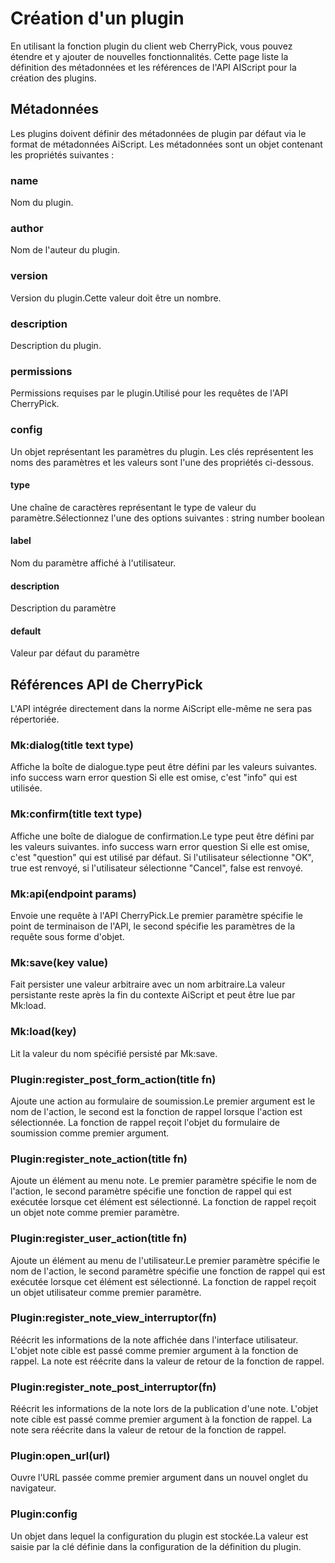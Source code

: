 # Création d'un plugin
En utilisant la fonction plugin du client web CherryPick, vous pouvez étendre et y ajouter de nouvelles fonctionnalités. Cette page liste la définition des métadonnées et les références de l'API AIScript pour la création des plugins.

## Métadonnées
Les plugins doivent définir des métadonnées de plugin par défaut via le format de métadonnées AiScript. Les métadonnées sont un objet contenant les propriétés suivantes :

### name
Nom du plugin.

### author
Nom de l'auteur du plugin.

### version
Version du plugin.Cette valeur doit être un nombre.

### description
Description du plugin.

### permissions
Permissions requises par le plugin.Utilisé pour les requêtes de l'API CherryPick.

### config
Un objet représentant les paramètres du plugin. Les clés représentent les noms des paramètres et les valeurs sont l'une des propriétés ci-dessous.

#### type
Une chaîne de caractères représentant le type de valeur du paramètre.Sélectionnez l'une des options suivantes : string number boolean

#### label
Nom du paramètre affiché à l'utilisateur.

#### description
Description du paramètre

#### default
Valeur par défaut du paramètre

## Références API de CherryPick
L'API intégrée directement dans la norme AiScript elle-même ne sera pas répertoriée.

### Mk:dialog(title text type)
Affiche la boîte de dialogue.type peut être défini par les valeurs suivantes. info success warn error question Si elle est omise, c'est "info" qui est utilisée.

### Mk:confirm(title text type)
Affiche une boîte de dialogue de confirmation.Le type peut être défini par les valeurs suivantes. info success warn error question Si elle est omise, c'est "question" qui est utilisé par défaut. Si l'utilisateur sélectionne "OK", true est renvoyé, si l'utilisateur sélectionne "Cancel", false est renvoyé.

### Mk:api(endpoint params)
Envoie une requête à l'API CherryPick.Le premier paramètre spécifie le point de terminaison de l'API, le second spécifie les paramètres de la requête sous forme d'objet.

### Mk:save(key value)
Fait persister une valeur arbitraire avec un nom arbitraire.La valeur persistante reste après la fin du contexte AiScript et peut être lue par Mk:load.

### Mk:load(key)
Lit la valeur du nom spécifié persisté par Mk:save.

### Plugin:register_post_form_action(title fn)
Ajoute une action au formulaire de soumission.Le premier argument est le nom de l'action, le second est la fonction de rappel lorsque l'action est sélectionnée. La fonction de rappel reçoit l'objet du formulaire de soumission comme premier argument.

### Plugin:register_note_action(title fn)
Ajoute un élément au menu note. Le premier paramètre spécifie le nom de l'action, le second paramètre spécifie une fonction de rappel qui est exécutée lorsque cet élément est sélectionné. La fonction de rappel reçoit un objet note comme premier paramètre.

### Plugin:register_user_action(title fn)
Ajoute un élément au menu de l'utilisateur.Le premier paramètre spécifie le nom de l'action, le second paramètre spécifie une fonction de rappel qui est exécutée lorsque cet élément est sélectionné. La fonction de rappel reçoit un objet utilisateur comme premier paramètre.

### Plugin:register_note_view_interruptor(fn)
Réécrit les informations de la note affichée dans l'interface utilisateur. L'objet note cible est passé comme premier argument à la fonction de rappel. La note est réécrite dans la valeur de retour de la fonction de rappel.

### Plugin:register_note_post_interruptor(fn)
Réécrit les informations de la note lors de la publication d'une note. L'objet note cible est passé comme premier argument à la fonction de rappel. La note sera réécrite dans la valeur de retour de la fonction de rappel.

### Plugin:open_url(url)
Ouvre l'URL passée comme premier argument dans un nouvel onglet du navigateur.

### Plugin:config
Un objet dans lequel la configuration du plugin est stockée.La valeur est saisie par la clé définie dans la configuration de la définition du plugin.
